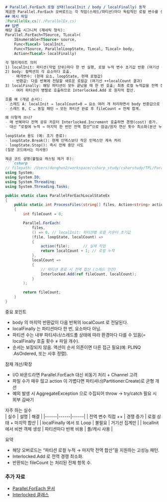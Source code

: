 ```markdown
# Parallel.ForEach 로컬 상태(localInit / body / localFinally) 동작
제공한 Parallel.ForEach 오버로드는 각 작업(스레드/파티션)마다 독립적인 로컬 변수를 생성·갱신 후 마지막에 합산(집계)하는 패턴이다.
## 예시 파일
[ParallelEx.cs](./ParallelEx.cs)
## 답변
해당 호출 시그니처 (제네릭 형식):
Parallel.ForEach<TSource, TLocal>(
    IEnumerable<TSource> source,
    Func<TLocal> localInit,
    Func<TSource, ParallelLoopState, TLocal, TLocal> body,
    Action<TLocal> localFinally)

각 델리게이트 의미  
1) localInit: 파티션(작업 단위)마다 한 번 실행, 로컬 누적 변수 초기값 반환 (여기선 0).  
2) body: 컬렉션의 각 요소마다 호출.  
   - 매개변수: (현재 요소, loopState, 현재 로컬값)  
   - 반환값: 다음 반복에 전달할 새로운 로컬값 (여기선 ++localCount 결과)  
3) localFinally: 해당 파티션이 모두 끝났을 때 한 번 호출; 최종 로컬 누적값을 전역 집계 변수(fileCount)에 합산.  
   - 여러 파티션이 병렬로 호출하므로 Interlocked.Add 로 원자적 합산.  

흐름 예 (개념 순서):  
- 스레드 A: localInit → localCount=0 → 요소 여러 개 처리하면서 body 반환값으로 로컬 증가 → 끝난 후 localFinally(c=처리 수) → Interlocked.Add(ref fileCount, c)  
- 스레드 B, C … 동일 패턴 → 모든 파티션 완료 후 fileCount = 전체 합계.  

왜 이렇게 쓰나?  
- 매 반복마다 전역 공유 카운터 Interlocked.Increment 호출하면 경쟁(cost) 증가.  
- 대신 “로컬에 누적 → 마지막 한 번만 전역 합산”으로 잠금/원자 연산 횟수 최소화(분산 누적).  

loopState 용도 (예: 조기 종료):  
- loopState.Break(): 현재 인덱스보다 작은 인덱스만 계속 처리  
- loopState.Stop(): 즉시 전체 중단 시도  
(질문 코드에서는 미사용)  

제공 코드 설명(불필요 캐스팅 제거 후):
````csharp
// filepath: /Users/donghun2/workspace/csharp_study/csharstudy/TPL/ParallelForEachLocalStateEx.cs
using System;
using System.IO;
using System.Threading;
using System.Threading.Tasks;

public static class ParallelForEachLocalStateEx
{
    public static int ProcessFiles(string[] files, Action<string> action)
    {
        int fileCount = 0;

        Parallel.ForEach(
            files,
            () => 0, // localInit: 파티션별 로컬 카운터 초기값
            (file, loopState, localCount) =>
            {
                action(file);      // 실제 작업
                return localCount + 1; // 로컬 누적
            },
            localCount =>
            {
                // 파티션 종료 시 전역 합산 (스레드 안전)
                Interlocked.Add(ref fileCount, localCount);
            }
        );

        return fileCount;
    }
}
````

중요 포인트  
- body 의 마지막 반환값이 다음 반복의 localCount 로 전달된다.  
- localFinally 는 파티션마다 한 번, 요소마다 아님.  
- 파티션 수는 내부 파티셔너/스레드풀 상태에 따라 환경마다 다를 수 있음(= localFinally 호출 횟수 ≠ 파일 개수).  
- 순서는 보장되지 않음. 액션이 순서 의존이면 다른 접근 필요(예: PLINQ .AsOrdered, 또는 사후 정렬).  

잠재 개선/확장  
- I/O 바운드라면 Parallel.ForEach 대신 비동기 처리 + Channel<T> 고려  
- 파일 수가 매우 많고 action 이 가볍다면 파티셔너(Partitioner.Create)로 균형 개선  
- 예외 발생 시 AggregateException 으로 수집되어 throw → try/catch 필요 시 외부 감싸기  

자주 하는 실수  
| 실수 | 설명 | 해결 |
|------|------|------|
| 전역 변수 직접 ++ | 경쟁 증가 | 로컬 상태 + 마지막 합산 |
| localFinally 에서 또 Loop | 불필요 | 거기선 집계만 |
| localInit 에서 비싼 객체 생성 | 파티션마다 반복 비용 | 풀/캐시 사용 |

요약  
- 해당 오버로드는 “파티션 로컬 누적 → 마지막 전역 합산”을 지원하는 고성능 패턴.  
- Interlocked.Add 로 전역 경쟁 최소화.  
- 반환되는 fileCount 는 처리된 전체 항목 수.  

### 추가 자료
- [Parallel.ForEach 문서](https://learn.microsoft.com/dotnet/api/system.threading.tasks.parallel.foreach)
- [Interlocked 클래스](https://learn.microsoft.com/dotnet/api/system.threading.interlocked)
```